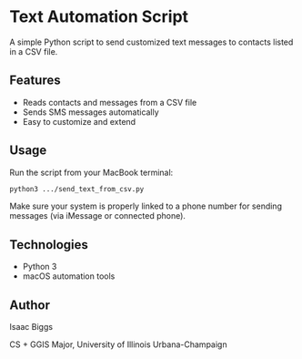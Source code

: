 # Text Automation Script

A simple Python script to send customized text messages to contacts listed in a CSV file.

## Features

- Reads contacts and messages from a CSV file
- Sends SMS messages automatically
- Easy to customize and extend

## Usage

Run the script from your MacBook terminal:

```bash
python3 .../send_text_from_csv.py
```

Make sure your system is properly linked to a phone number for sending messages (via iMessage or connected phone).

## Technologies

- Python 3
- macOS automation tools

## Author

Isaac Biggs

CS + GGIS Major, University of Illinois Urbana-Champaign
